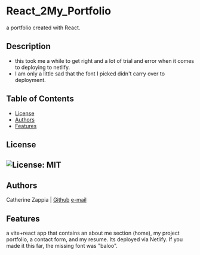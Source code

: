 # React_2My_Portfolio
a portfolio created with React. 

## Description

- this took me a while to get right and a lot of trial and error when it comes to deploying to netlify.
- I am only a little sad that the font I picked didn't carry over to deployment. 

## Table of Contents

- [License](#license)
- [Authors](#authors)
- [Features](#features)

## License
![License: MIT](https://img.shields.io/badge/License-MIT-yellow.svg)
---

## Authors
Catherine Zappia | [Github](https://www.github.com/catzappia)   [e-mail](catherinemzappia@gmail.com)

## Features

a vite+react app that contains an about me section (home), my project portfolio, a contact form, and my resume.
Its deployed via Netlify. 
If you made it this far, the missing font was "baloo".
